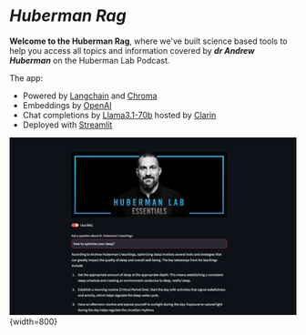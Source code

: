 # ***Huberman Rag***
 
**Welcome to the Huberman Rag**, where we've built science based tools to help you access all topics and information covered by ***dr Andrew Huberman*** on the Huberman Lab Podcast.


The app:

- Powered by [Langchain](https://langchain.com/) and [Chroma](https://docs.trychroma.com/getting-started)
- Embeddings by [OpenAI](https://platform.openai.com/docs/guides/embeddings)
- Chat completions by [Llama3.1-70b](https://huggingface.co/meta-llama/Llama-3.1-70B) hosted by [Clarin](https://clarin-pl.eu/)
- Deployed with [Streamlit](https://streamlit.io/)

![image](app/images/app-screenshot.png){width=800}
